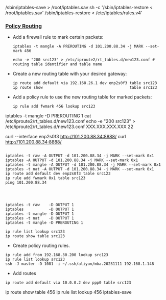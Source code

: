 /sbin/iptables-save    > /root/iptables.sav
sh -c '/sbin/iptables-restore < /root/iptables.sav'
/sbin/iptables-restore < /etc/iptables/rules.v4'



### [Policy Routing](https://superuser.com/a/1010516)
* Add a firewall rule to mark certain packets:
  ```
  iptables -t mangle -A PREROUTING -d 101.200.88.34 -j MARK --set-mark 456

  echo -e "200 src123" > /etc/iproute2/rt_tables.d/new123.conf # routing table identifier and table name
  ```
* Create a new routing table with your desired gateway:
  ```
  ip route add default via 192.168.26.1 dev enp2s0f3 table src123
  ip route show                                      table src123
  ```
* Add a policy rule to use the new routing table for marked packets:
  ```
  ip rule add fwmark 456 lookup src123
  ```


iptables -t mangle -D PREROUTING 1
cat /etc/iproute2/rt_tables.d/new123.conf
echo -e "200 src123" > /etc/iproute2/rt_tables.d/new123.conf
   XXX.XXX.XXX.XXX 22


curl --interface enp2s0f3 http://101.200.88.34:8888/
curl http://101.200.88.34:8888/

```

iptables -t raw -A OUTPUT -d 101.200.88.34 -j MARK --set-mark 0x1
iptables -A OUTPUT -d 101.200.88.34 -j MARK --set-mark 0x1
iptables -t mangle -A OUTPUT -d 101.200.88.34 -j MARK --set-mark 0x1
iptables -t nat -A OUTPUT -d 101.200.88.34 -j MARK --set-mark 0x1
ip route add default dev enp2s0f3 table src123 
ip rule add fwmark 0x1 table src123
ping 101.200.88.34




iptables -t raw    -D OUTPUT 1
iptables           -D OUTPUT 1
iptables -t mangle -D OUTPUT 1
iptables -t nat    -D OUTPUT 1
iptables -t mangle -D PREROUTING 1

ip rule list lookup src123
ip route show table src123
```
* Create policy routing rules.
```
ip rule add from 192.168.30.200 lookup src123 
ip rule list lookup src123
ssh -J master -D 1081 -i ~/.ssh/aliyun/mba.20231111 192.168.1.148
``` 
* Add routes
```
ip route add default via 10.0.0.2 dev ppp0 table src123 
```



ip route show table 456
ip rule list lookup 456
iptables-save
```


